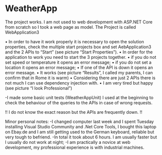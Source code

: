 # WeatherApp

The project works. 
I am not used to web development with ASP.NET Core from scratch so I took a web page as model.
The Project is called WebApplication3

•	In order to have it work properly it is necessary to open the solution properties, check the multiple start projects box and set AebApplication3 and the 2 APIs  to “Start” (see picture “Start Properties”).
•	 In order for the application to work you need to start the 3 projects together. 
•	if you do not set speed or temperature it opens an error message; 
•	if you do not set a location it opens an error message; 
•	If one of the API is down it opens an error message.
•	It works (see picture “Results”, I called my parents, I can confirm that in Rome it is warm) 
•	Considering there are just 2 APIs there is not much I can use dependency injection with. 
•	I am very tired but happy (see picture “I look Professional”)



-I made some basic unit tests (WeatherAppUnit) I used at the beginning to check the behaviour of the queries to the APIs in case of wrong requests.

!! I do not know the exact reason but the APIs are frequently down. !!


Minor personal notes:
 -I changed computer last week and I spent Tuesday installing Visual Studio Community and .Net Core Tools, I bought this laptop on Ebay.de and I am still getting used to the German keyboard, reliable but very tough to befriend.
 -In total it took about 6 hours. I am usually faster but I usually do not work at night; -I am practically a novice at web development, my professional experience is with industrial machines.

